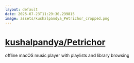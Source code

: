 ```yaml
---
layout: default
date: 2025-07-23T11:29:30.239815
image: assets/kushalpandya_Petrichor_cropped.png
---
```


# [kushalpandya/Petrichor](https://github.com/kushalpandya/Petrichor)

offline macOS music player with playlists and library browsing
